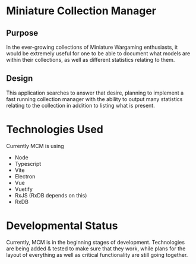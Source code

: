 # Miniature Collection Manager

## Purpose

In the ever-growing collections of Miniature Wargaming enthusiasts, it would be extremely useful for one to be able to document what models are within their collections, as well as different statistics relating to them. 

## Design

This application searches to answer that desire, planning to implement a fast running collection manager with the ability to output many statistics relating to the collection in addition to listing what is present.

# Technologies Used

Currently MCM is using

- Node
- Typescript
- Vite
- Electron
- Vue
- Vuetify
- RxJS (RxDB depends on this)
- RxDB

# Developmental Status

Currently, MCM is in the beginning stages of development. Technologies are being added & tested to make sure that they work, while plans for the layout of everything as well as critical functionality are still going together. 